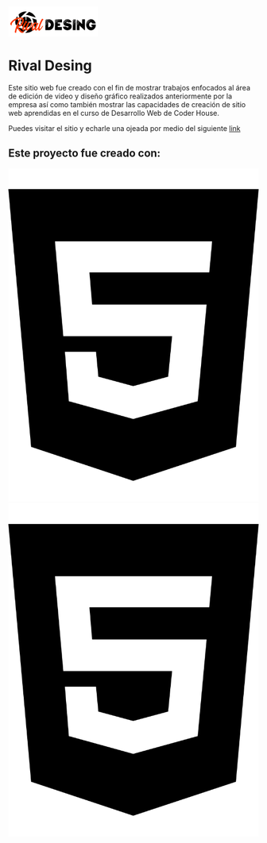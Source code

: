 <img src="images/Logo-Rival-Desing-web1.png">

# Rival Desing

Este sitio web fue creado con el fin de mostrar trabajos enfocados al área de edición de video y diseño gráfico realizados anteriormente por la empresa así como también mostrar las capacidades de creación de sitio web aprendidas en el curso de Desarrollo Web de Coder House.

Puedes visitar el sitio y echarle una ojeada por medio del siguiente [link](https://rivasjcp.github.io/rivaldesing/index.html)

## Este proyecto fue creado con:

<img src="images/html5-brands.svg"> <img src="images/html5-brands.svg">

